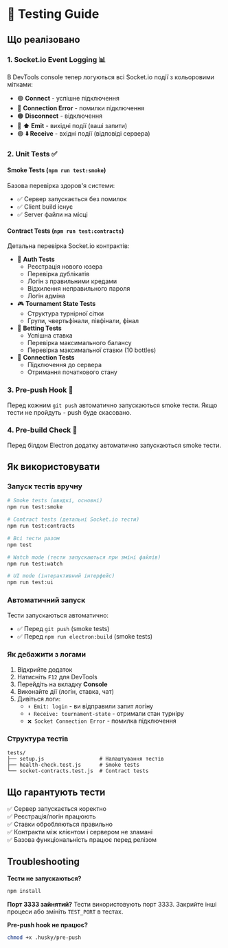 # 🧪 Testing Guide

## Що реалізовано

### 1. Socket.io Event Logging 📊
В DevTools console тепер логуються всі Socket.io події з кольоровими мітками:
- 🟢 **Connect** - успішне підключення
- 🔴 **Connection Error** - помилки підключення  
- 🟠 **Disconnect** - відключення
- 🔵 **⬆️ Emit** - вихідні події (ваші запити)
- 🟣 **⬇️ Receive** - вхідні події (відповіді сервера)

### 2. Unit Tests ✅

#### Smoke Tests (`npm run test:smoke`)
Базова перевірка здоров'я системи:
- ✅ Сервер запускається без помилок
- ✅ Client build існує
- ✅ Server файли на місці

#### Contract Tests (`npm run test:contracts`)
Детальна перевірка Socket.io контрактів:
- 🔐 **Auth Tests**
  - Реєстрація нового юзера
  - Перевірка дублікатів
  - Логін з правильними кредами
  - Відхилення неправильного пароля
  - Логін адміна
- 🎮 **Tournament State Tests**
  - Структура турнірної сітки
  - Групи, чвертьфінали, півфінали, фінал
- 🎰 **Betting Tests**
  - Успішна ставка
  - Перевірка максимального балансу
  - Перевірка максимальної ставки (10 bottles)
- 🔌 **Connection Tests**
  - Підключення до сервера
  - Отримання початкового стану

### 3. Pre-push Hook 🚫
Перед кожним `git push` автоматично запускаються smoke тести.
Якщо тести не пройдуть - push буде скасовано.

### 4. Pre-build Check 🔨
Перед білдом Electron додатку автоматично запускаються smoke тести.

## Як використовувати

### Запуск тестів вручну

```bash
# Smoke tests (швидкі, основні)
npm run test:smoke

# Contract tests (детальні Socket.io тести)
npm run test:contracts

# Всі тести разом
npm test

# Watch mode (тести запускаються при зміні файлів)
npm run test:watch

# UI mode (інтерактивний інтерфейс)
npm run test:ui
```

### Автоматичний запуск

Тести запускаються автоматично:
- ✅ Перед `git push` (smoke tests)
- ✅ Перед `npm run electron:build` (smoke tests)

### Як дебажити з логами

1. Відкрийте додаток
2. Натисніть `F12` для DevTools
3. Перейдіть на вкладку **Console**
4. Виконайте дії (логін, ставка, чат)
5. Дивіться логи:
   - `⬆️ Emit: login` - ви відправили запит логіну
   - `⬇️ Receive: tournament-state` - отримали стан турніру
   - `❌ Socket Connection Error` - помилка підключення

### Структура тестів

```
tests/
├── setup.js                  # Налаштування тестів
├── health-check.test.js      # Smoke tests
└── socket-contracts.test.js  # Contract tests
```

## Що гарантують тести

✅ Сервер запускається коректно  
✅ Реєстрація/логін працюють  
✅ Ставки обробляються правильно  
✅ Контракти між клієнтом і сервером не зламані  
✅ Базова функціональність працює перед релізом  

## Troubleshooting

**Тести не запускаються?**
```bash
npm install
```

**Порт 3333 зайнятий?**
Тести використовують порт 3333. Закрийте інші процеси або змініть `TEST_PORT` в тестах.

**Pre-push hook не працює?**
```bash
chmod +x .husky/pre-push
```

